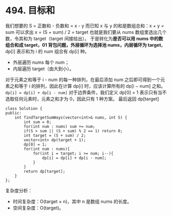 # 494. 目标和

我们想要的 S = 正数和 - 负数和 = x - y
而已知 x 与 y 的和是数组总和：x + y = sum
可以求出 x = (S + sum) / 2 = target
也就是我们要从 nums 数组里选出几个数，令其和为 target（target 间接给出）。
于是转化为**是否可以用 nums 中的数组合和成 target，01 背包问题，外层循环为选择池 nums，内层循环为 target**。
dp[i] 表示和为 i 的 num 组合有 dp[i] 种。
- 外层遍历 nums 每个 num；
- 内层遍历 target（由大到小）。

对于元素之和等于 i - num 的每一种排列，在最后添加 num 之后即可得到一个元素之和等于 i 的排列，因此在计算 dp[i] 时，应该计算所有的 dp[i − num] 之和。
`dp[i] = dp[i] + dp[i - num]`
对于边界条件，我们定义 dp[0] = 1 表示只有当不选取任何元素时，元素之和才为 0，因此只有 1 种方案。
最后返回 dp[target]
```
class Solution {
public:
    int findTargetSumWays(vector<int>& nums, int S) {
        int sum = 0;
        for(int num : nums) sum += num;
        if(S > sum || (S + sum) % 2 == 1) return 0;
        int target = (S + sum) / 2;
        vector<int> dp(target + 1);
        dp[0] = 1;
        for(int num : nums){
            for(int i = target; i >= num; i--){               
                dp[i] = dp[i] + dp[i - num];
            }
        }
        return dp[target];
    }
};
```

复杂度分析：
- 时间复杂度：O(target × n)，其中 n 是数组 nums 的长度。
- 空间复杂度：O(target)。